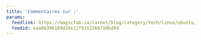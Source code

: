 ```yaml
---
title: 'Commentaires sur :'
params:
  feedlink: https://magicfab.ca/carnet/blog/category/tech/linux/ubuntu/ubuntu-planet/feed/
  feedid: aaa8b396169d35e11f9312266710bd0d
---
```

